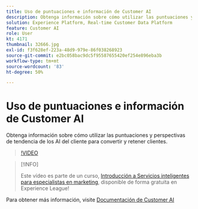 ```yaml
---
title: Uso de puntuaciones e información de Customer AI
description: Obtenga información sobre cómo utilizar las puntuaciones y perspectivas de tendencia de los AI del cliente para convertir y retener clientes.
solution: Experience Platform, Real-time Customer Data Platform
feature: Customer AI
role: User
kt: 4171
thumbnail: 32666.jpg
exl-id: f3f628ef-223a-48d9-979e-86f038268923
source-git-commit: e2bc058bac9dc5f95587655420ef254e896eba3b
workflow-type: tm+mt
source-wordcount: '83'
ht-degree: 50%

---
```


# Uso de puntuaciones e información de Customer AI

Obtenga información sobre cómo utilizar las puntuaciones y perspectivas de tendencia de los AI del cliente para convertir y retener clientes.

>[!VIDEO](https://video.tv.adobe.com/v/32666?quality=12&learn=on)

>[!INFO]
>
> Este vídeo es parte de un curso, [Introducción a Servicios inteligentes para especialistas en marketing](https://experienceleague.adobe.com/?recommended=ExperiencePlatform-U-1-2020.1.intelligentservices), disponible de forma gratuita en Experience League!

Para obtener más información, visite [Documentación de Customer AI](https://experienceleague.adobe.com/docs/experience-platform/intelligent-services/customer-ai/overview.html)
